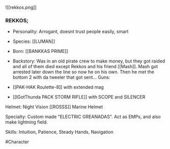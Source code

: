 ![[rekkos.png]]


### REKKOS;


- Personality: Arrogant, doesnt trust people easily, smart 
- Species: [[LUMAN]] 
- Born: [[BANKKAS PRIME]] 
- Backstory: Was in an old pirate crew to make money, but they got raided and all of them died except Rekkos and his friend [[Mash]]. Mash got arrested later down the line so now he on his own. Then he met the bottom 2 with da tweeler that got sent... Guns:

- [[PAK-HAK Roulette-8]] with extended mag
- [[IGotThunda PACK STORM RIFLE]] with SCOPE and SILENCER

Helmet: Night Vision [[ROSSS]] Marine Helmet 

Specialty: Custom made "ELECTRIC GREANADAS". Act as EMPs, and also make lightning field. 

Skills: Intuition, Patience, Steady Hands, Navigation


#Character